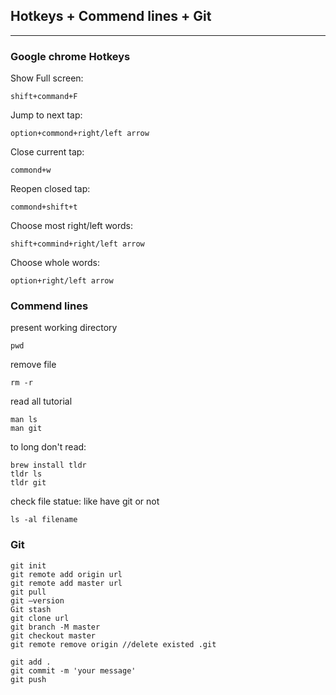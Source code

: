 ## Hotkeys + Commend lines + Git
---

### Google chrome Hotkeys 

Show Full screen: 
```
shift+command+F
```

Jump to next tap:
```
option+commond+right/left arrow
```

Close current tap:
```
commond+w
```

Reopen closed tap:
```
commond+shift+t
```

Choose most right/left words:
```
shift+commind+right/left arrow
```

Choose whole words:
```
option+right/left arrow
```


### Commend lines

present working directory
```
pwd
```

remove file
```
rm -r
```

read all tutorial
```
man ls 
man git
```

to long don't read: 
```
brew install tldr
tldr ls
tldr git
```

check file statue: like have git or not
```
ls -al filename
```

### Git

```
git init
git remote add origin url
git remote add master url
git pull
git —version
Git stash
git clone url
git branch -M master 
git checkout master
git remote remove origin //delete existed .git

git add .
git commit -m 'your message'
git push 
```
